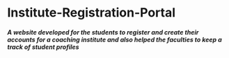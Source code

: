 # Institute-Registration-Portal
##### A website developed for the students to register and create their accounts for a coaching institute and also helped the faculties to keep a track of student profiles